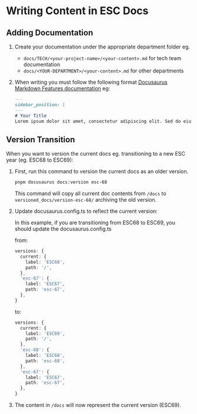 # Writing Content in ESC Docs

## Adding Documentation


1. Create your documentation under the appropriate department folder eg. 
   - `docs/TECH/<your-project-name>/<your-content>.md` for tech team documentation
   - `docs/<YOUR-DEPARTMENT>/<your-content>.md` for other departments

2. When writing you must follow the following format [Docusaurus Markdown Features documentation](https://docusaurus.io/docs/markdown-features)
   eg: 
   ```md
   ---
   sidebar_position: 1  
   ---
   # Your Title
   Lorem ipsum dolor sit amet, consectetur adipiscing elit. Sed do eiusmod tempor incididunt ut labore et dolore magna aliqua.
   ```


## Version Transition 

When you want to version the current docs eg. transitioning to a new ESC year (eg. ESC68 to ESC69):

1. First, run this command to version the current docs as an older version. 
   ```bash
   pnpm docusaurus docs:version esc-68
   ```
   This command will copy all current doc contents from `/docs` to `versioned_docs/version-esc-68/` archiving the old version.

2. Update docusaurus.config.ts to reflect the current version:

   In this example, if you are transitioning from ESC68 to ESC69, you should update the docusaurus.config.ts

   from:
   ```ts
   versions: {
     current: {
       label: 'ESC68',
       path: '/',
     },
     'esc-67': {
       label: 'ESC67',
       path: 'esc-67',
     },
   }
   ```
   to:
   ```ts
   versions: {
     current: {
       label: 'ESC69',
       path: '/',
     },
     'esc-68': {
       label: 'ESC68',
       path: 'esc-68',
     },
     'esc-67': {
       label: 'ESC67',
       path: 'esc-67',
     },
   }
   ```

3. The content in `/docs` will now represent the current version (ESC69).